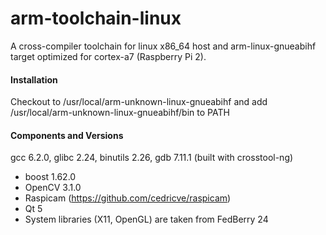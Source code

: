 # arm-toolchain-linux
A cross-compiler toolchain for linux x86_64 host and arm-linux-gnueabihf target optimized for cortex-a7 (Raspberry Pi 2).

#### Installation
Checkout to /usr/local/arm-unknown-linux-gnueabihf and add /usr/local/arm-unknown-linux-gnueabihf/bin to PATH

#### Components and Versions
gcc 6.2.0, glibc 2.24, binutils 2.26, gdb 7.11.1 (built with crosstool-ng)
* boost 1.62.0
* OpenCV 3.1.0
* Raspicam (https://github.com/cedricve/raspicam)
* Qt 5
* System libraries (X11, OpenGL) are taken from FedBerry 24

